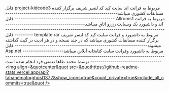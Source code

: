 فایل project-kidcode3 مربوط به فرانت اند سایت کید کد لنسر شریف برگزار کننده مسابقات کشوری میباشد--------------------------------------------------------------------------------------------------------
فایل Allroms1 مربوط به فرانت اند و داشبورد یک وبسایت رزرو اتاق میباشد------------------------------------------------------------------------------------------------------------------------------
فایل template.rar مربوط به داشبورد و فرانت سایت کید کد لنسر شریف برگزار کننده مسابقات کشوری میباشد که در چند نسخه و در هر ادیت در گیت گذاشته میشوند-----------------------------------------------------------------
فایل Asp.net مربوط به داشبورد وفرانت سایت کتابخانه آنلاین میباشد-------------------------------------------------------------------------------------------------------------------------------------
توسط محمد طاها نعمتی فرد انجام شده است
<a href=&quothttps://github.com/ghost1372&quot>
<img align=&quotcenter&quot src=&quothttps://github-readme-stats.vercel.app/api?tahanemati=ghost1372&show_icons=true&count_private=true&include_all_commits=true&quot />
</a>
